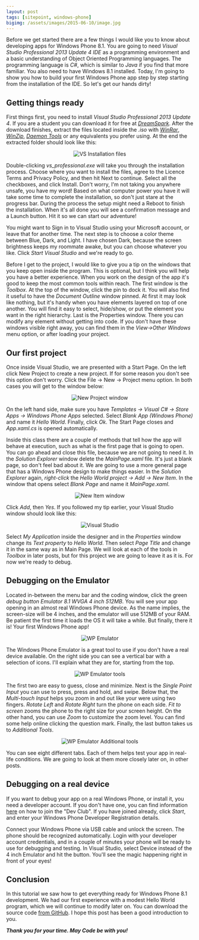 ```yaml
---
layout: post
tags: [sitepoint, windows-phone]
bigimg: /assets/images/2015-06-10/image.jpg
---
```


Before we get started there are a few things I would like you to know about developing apps for Windows Phone 8.1. You are going to need *Visual Studio Professional 2013 Update 4 IDE* as a programming environment and a basic understanding of Object Oriented Programming languages. The programming language is *C#*, which is similar to *Java* if you find that more familiar. You also need to have Windows 8.1 installed. Today, I'm going to show you how to build your first Windows Phone app step by step starting from the installation of the IDE. So let's get our hands dirty!

## Getting things ready

First things first, you need to install *Visual Studio Professional 2013 Update 4*. If you are a student you can download it for free at *[DreamSpark](https://www.dreamspark.com/Product/Product.aspx?productid=93)*. After the download finishes, extract the files located inside the *.iso* with *[WinRar](http://www.win-rar.com/download.html?&L=0)*, *[WinZip](http://www.winzip.com/win/en/downwz.html)*, *[Daemon Tools](http://www.daemon-tools.cc/downloads)* or any equivalents you prefer using. At the end the extracted folder should look like this:

<span style="display:block;text-align:center">![VS Installation files](/assets/images/2015-06-10/1433840742VS_folder.jpg)</span>

Double-clicking *vs_professional.exe* will take you through the installation process. Choose where you want to install the files, agree to the Licence Terms and Privacy Policy, and then hit Next to continue. Select all the checkboxes, and click Install. Don't worry, I'm not taking you anywhere unsafe, you have my word! Based on what computer power you have it will take some time to complete the installation, so don't just stare at the progress bar. During the process the setup might need a Reboot to finish the installation. When it's all done you will see a confirmation message and a Launch button. Hit it so we can start our adventure!

You might want to Sign in to Visual Studio using your Microsoft account, or leave that for another time. The next step is to choose a color theme between Blue, Dark, and Light. I have chosen Dark, because the screen brightness keeps my roommate awake, but you can choose whatever you like. Click *Start Visual Studio* and we're ready to go.

Before I get to the project, I would like to give you a tip on the windows that you keep open inside the program. This is optional, but I think you will help you have a better experience. When you work on the design of the app it's good to keep the most common tools within reach. The first window is the *Toolbox*. At the top of the window, click the pin to dock it. You will also find it useful to have the *Document Outline* window pinned. At first it may look like nothing, but it's handy when you have elements layered on top of one another. You will find it easy to select, hide/show, or put the element you want in the right hierarchy. Last is the Properties window. There you can modify any element without getting into code. If you don't have these windows visible right away, you can find them in the *View->Other Windows* menu option, or after loading your project.

## Our first project

Once inside Visual Studio, we are presented with a Start Page. On the left click New Project to create a new project. If for some reason you don't see this option don't worry. Click the File -> New -> Project menu option. In both cases you will get to the window below:

<span style="display:block;text-align:center">![New Project window](/assets/images/2015-06-10/1433841314New_Project.jpg)</span>

On the left hand side, make sure you have *Templates -> Visual C# -> Store Apps -> Windows Phone Apps* selected. Select *Blank App (Windows Phone)* and name it *Hello World*. Finally, click *Ok*. The Start Page closes and *App.xaml.cs* is opened automatically.

Inside this class there are a couple of methods that tell how the app will behave at execution, such as what is the first page that is going to open. You can go ahead and close this file, because we are not going to need it. In the *Solution Explorer* window delete the *MainPage.xaml* file. It's just a blank page, so don't feel bad about it. We are going to use a more general page that has a Windows Phone design to make things easier. In the *Solution Explorer* again, *right-click* the *Hello World project -> Add -> New Item*. In the window that opens select *Blank Page* and name it *MainPage.xaml*.

<span style="display:block;text-align:center">![New Item window](/assets/images/2015-06-10/1433841498New_Item.jpg)</span>

Click *Add*, then *Yes*. If you followed my tip earlier, your Visual Studio window should look like this:

<span style="display:block;text-align:center">![Visual Studio](/assets/images/2015-06-10/1433841537Layout.jpg)</span>

Select *My Application* inside the designer and in the *Properties* window change its *Text property* to *Hello World*. Then select *Page Title* and change it in the same way as in Main Page. We will look at each of the tools in *Toolbox* in later posts, but for this project we are going to leave it as it is. For now we're ready to debug.

## Debugging on the Emulator

Located in-between the menu bar and the coding window, click the green *debug button Emulator 8.1 WVGA 4 inch 512MB*. You will see your app opening in an almost real Windows Phone device. As the name implies, the screen-size will be 4 inches, and the emulator will use 512MB of your RAM. Be patient the first time it loads the OS it will take a while. But finally, there it is! Your first Windows Phone app!

<span style="display:block;text-align:center">![WP Emulator](/assets/images/2015-06-10/1433842091Emulator.jpg)</span>

The Windows Phone Emulator is a great tool to use if you don't have a real device available. On the right side you can see a vertical bar with a selection of icons. I'll explain what they are for, starting from the top.

<span style="display:block;text-align:center">![WP Emulator tools](/assets/images/2015-06-10/1433842220Emulator_Tools.jpg)</span>

The first two are easy to guess, close and minimize. Next is the *Single Point Input* you can use to press, press and hold, and swipe. Below that, the *Multi-touch Input* helps you zoom in and out like your were using two fingers. *Rotate Left* and *Rotate Right* turn the phone on each side. *Fit to screen* zooms the phone to the right size for your screen height. On the other hand, you can use *Zoom* to customize the zoom level. You can find some help online clicking the question mark. Finally, the last button takes us to *Additional Tools*.

<span style="display:block;text-align:center">![WP Emulator Additional tools](/assets/images/2015-06-10/1433842540Emulator_Tools2.jpg)</span>

You can see eight different tabs. Each of them helps test your app in real-life conditions. We are going to look at them more closely later on, in other posts.

## Debugging on a real device

If you want to debug your app on a real Windows Phone, or install it, you need a developer account. If you don't have one, you can find information [here](https://msdn.microsoft.com/en-us/library/windows/apps/hh868184.aspx) on how to join the "Dev Club". If you have joined already, click *Start*, and enter your Windows Phone Developer Registration details.

Connect your Windows Phone via USB cable and unlock the screen. The phone should be recognized automatically. Login with your developer account credentials, and in a couple of minutes your phone will be ready to use for debugging and testing. In Visual Studio, select Device instead of the 4 inch Emulator and hit the button. You'll see the magic happening right in front of your eyes!

## Conclusion

In this tutorial we saw how to get everything ready for Windows Phone 8.1 development. We had our first experience with a modest Hello World program, which we will continue to modify later on. You can download the source code [from GitHub](https://github.com/sitepoint-editors/HelloWorld_project). I hope this post has been a good introduction to you.

***Thank you for your time. May Code be with you!***